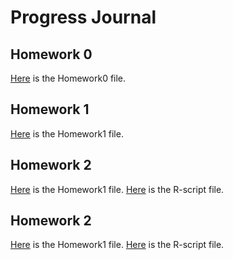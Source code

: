 # Progress Journal

## Homework 0 

[Here](files/IE360_Spring21_Homework0.html) is the Homework0 file.

## Homework 1

[Here](files/IE360_Spring21_Homework1.html) is the Homework1 file.

## Homework 2

[Here](files/IE360_Spring21_Homework2.html) is the Homework1 file.
[Here](files/ie360-hw2.R) is the R-script file.

## Homework 2

[Here](files/IE360-Spring21-Homework3.html) is the Homework1 file.
[Here](files/ie360-hw2.R) is the R-script file.

